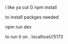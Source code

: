 i like ya cut G
npm install

to install packges needed 

npm run dev 

to run it on . localhost//5173
